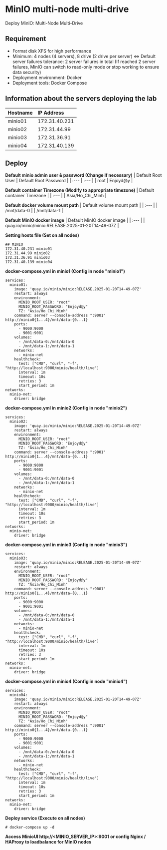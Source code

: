 # MinIO multi-node multi-drive
Deploy MinIO: Multi-Node Multi-Drive

## Requirement
- Format disk XFS for high performance
- Minimum: 4 nodes (4 servers), 8 drive (2 drive per server) <=> Default server failures tolerance: 2 server failures in total (If reached 2 server failures, MinIO can switch to read-only mode or stop working to ensure data security)
- Deployment environment: Docker
- Deployment tools: Docker Compose

## Information about the servers deploying the lab

| Hostname | IP Address |
| :--- | :--- |
| minio01 | 172.31.40.231 |
| minio02 | 172.31.44.99 |
| minio03 | 172.31.36.91 |
| minio04 | 172.31.40.139 |

## Deploy
**Default minio admin user & password (Change if necessary)**
| Default Root User | Default Root Password |
| :--- | :--- |
| root | Enjoyd@y |

**Default container Timezone (Modify to appropriate timezone)**
| Default container Timezone |
| :--- |
| Asia/Ho_Chi_Minh |

**Default docker volume mount path**
| Default volume mount path |
| :--- |
| /mnt/data-0 |
| /mnt/data-1 |

**Default MinIO docker image**
| Default MinIO docker image |
| :--- |
| quay.io/minio/minio:RELEASE.2025-01-20T14-49-07Z |

**Setting hosts file (Set on all nodes)**
```
## MINIO
172.31.40.231 minio01 
172.31.44.99 minio02 
172.31.36.91 minio03 
172.31.40.139 minio04 
```

**docker-compose.yml in minio1 (Config in node "minio1")**
```
services:
  minio01:
    image: 'quay.io/minio/minio:RELEASE.2025-01-20T14-49-07Z'
    restart: always
    environment:
      MINIO_ROOT_USER: "root"
      MINIO_ROOT_PASSWORD: "Enjoyd@y"
      TZ: "Asia/Ho_Chi_Minh"
    command: server --console-address ":9001" http://minio0{1...4}/mnt/data-{0...1}
    ports:
      - 9000:9000
      - 9001:9001
    volumes:
      - /mnt/data-0:/mnt/data-0
      - /mnt/data-1:/mnt/data-1
    networks:
      - minio-net
    healthcheck:
      test: ["CMD", "curl", "-f", "http://localhost:9000/minio/health/live"]
      interval: 1m
      timeout: 10s
      retries: 3
      start_period: 1m
networks:
  minio-net:
    driver: bridge
```

**docker-compose.yml in minio2 (Config in node "minio2")**
```
services:
  minio02:
    image: 'quay.io/minio/minio:RELEASE.2025-01-20T14-49-07Z'
    restart: always
    environment:
      MINIO_ROOT_USER: "root"
      MINIO_ROOT_PASSWORD: "Enjoyd@y"
      TZ: "Asia/Ho_Chi_Minh"
    command: server --console-address ":9001" http://minio0{1...4}/mnt/data-{0...1}
    ports:
      - 9000:9000
      - 9001:9001
    volumes:
      - /mnt/data-0:/mnt/data-0
      - /mnt/data-1:/mnt/data-1
    networks:
      - minio-net
    healthcheck:
      test: ["CMD", "curl", "-f", "http://localhost:9000/minio/health/live"]
      interval: 1m
      timeout: 10s
      retries: 3
      start_period: 1m
networks:
  minio-net:
    driver: bridge
```

**docker-compose.yml in minio3 (Config in node "minio3")**
```
services:
  minio03:
    image: 'quay.io/minio/minio:RELEASE.2025-01-20T14-49-07Z'
    restart: always
    environment:
      MINIO_ROOT_USER: "root"
      MINIO_ROOT_PASSWORD: "Enjoyd@y"
      TZ: "Asia/Ho_Chi_Minh"
    command: server --console-address ":9001" http://minio0{1...4}/mnt/data-{0...1}
    ports:
      - 9000:9000
      - 9001:9001
    volumes:
      - /mnt/data-0:/mnt/data-0
      - /mnt/data-1:/mnt/data-1
    networks:
      - minio-net
    healthcheck:
      test: ["CMD", "curl", "-f", "http://localhost:9000/minio/health/live"]
      interval: 1m
      timeout: 10s
      retries: 3
      start_period: 1m
networks:
  minio-net:
    driver: bridge
```

**docker-compose.yml in minio4 (Config in node "minio4")**
```
services:
  minio04:
    image: 'quay.io/minio/minio:RELEASE.2025-01-20T14-49-07Z'
    restart: always
    environment:
      MINIO_ROOT_USER: "root"
      MINIO_ROOT_PASSWORD: "Enjoyd@y"
      TZ: "Asia/Ho_Chi_Minh"
    command: server --console-address ":9001" http://minio0{1...4}/mnt/data-{0...1}
    ports:
      - 9000:9000
      - 9001:9001
    volumes:
      - /mnt/data-0:/mnt/data-0
      - /mnt/data-1:/mnt/data-1
    networks:
      - minio-net
    healthcheck:
      test: ["CMD", "curl", "-f", "http://localhost:9000/minio/health/live"]
      interval: 1m
      timeout: 10s
      retries: 3
      start_period: 1m
networks:
  minio-net:
    driver: bridge
```

**Deploy service (Execute on all nodes)**
```
# docker-compose up -d
```

**Access MinioUI http://<MINIO_SERVER_IP>:9001 or config Nginx / HAProxy to loadbalance for MinIO nodes**
